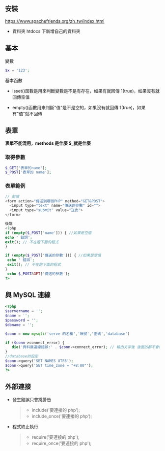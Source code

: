 ## 安裝

https://www.apachefriends.org/zh_tw/index.html

- 資料夾 htdocs 下新增自己的資料夾

## 基本

變數

```PHP
$x = '123';
```

基本函數

- isset()函數是用來判斷變數是不是有存在，如果有就回傳 1(true)，如果沒有就回傳空值

- empty()函數用來判斷"值"是不是空的，如果沒有就回傳 1(true)，如果有"值"就不回傳

## 表單

**表單不能混用，methods 是什麼 $_就是什麼**


### 取得參數

```PHP
$_GET['表單的name'];
$_POST['表單的 name'];
```

### 表單範例

```js
// 前端
<form action="傳送到哪個PHP" method="GET&POST">
  <input type="text" name="傳送的參數" id="">
  <input type="submit" value="送出">
</form>
```

```PHP
後端
<?php
if (empty($_POST['name'])) { //如果是空值
echo ' 錯誤';
exit(); // 不在跑下面的程式
}

if (empty($_POST['傳送的參數'])) { //如果是空值
 echo ' 錯誤';
 exit(); // 不在跑下面的程式
}
 echo $_POST&GET['傳送的參數'];
?>
```

## 與 MySQL 連線
```php
<?php
$servername = '';
$name = '';
$password = '';
$dbname = '';

$conn = new mysqli('serve 的名稱','帳號','密碼','database')

if ($conn->connect_error) {
   die('資料庫連線錯誤:' . $conn->connect_error); // 輸出文字後 後面的都不會執行
}
//database的設定
$conn->query('SET NAMES UTF8');
$conn->query('SET time_zone = "+8:00"');
?>
```

## 外部連接

- 發生錯誤只會跳警告
  > - include('要連接的 php');
  > - include_once('要連接的 php');
- 程式終止執行
  > - require('要連接的 php');
  > - require_once('要連接的 php');
